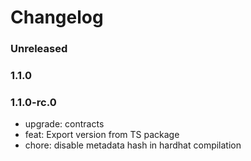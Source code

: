 # Changelog

### Unreleased

### 1.1.0

### 1.1.0-rc.0

- upgrade: contracts
- feat: Export version from TS package
- chore: disable metadata hash in hardhat compilation
